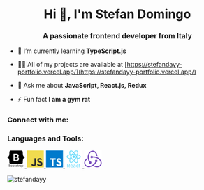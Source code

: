 <h1 align="center">Hi 👋, I'm Stefan Domingo</h1>
<h3 align="center">A passionate frontend developer from Italy</h3>

- 🌱 I’m currently learning **TypeScript.js**

- 👨‍💻 All of my projects are available at [https://stefandayy-portfolio.vercel.app/](https://stefandayy-portfolio.vercel.app/)

- 💬 Ask me about **JavaScript, React.js, Redux**

- ⚡ Fun fact **I am a gym rat**

<h3 align="left">Connect with me:</h3>
<p align="left">
</p>

<h3 align="left">Languages and Tools:</h3>
<p align="left"> <a href="https://getbootstrap.com" target="_blank" rel="noreferrer"> <img src="https://raw.githubusercontent.com/devicons/devicon/master/icons/bootstrap/bootstrap-plain-wordmark.svg" alt="bootstrap" width="40" height="40"/> </a> <a href="https://developer.mozilla.org/en-US/docs/Web/JavaScript" target="_blank" rel="noreferrer"> <img src="https://raw.githubusercontent.com/devicons/devicon/master/icons/javascript/javascript-original.svg" alt="javascript" width="40" height="40"/> </a>
  <a href="https://www.typescriptlang.org/" target="_blank" rel="noreferrer"> <img src="https://raw.githubusercontent.com/devicons/devicon/master/icons/typescript/typescript-original.svg" alt="typescript" width="40" height="40"/> </a>
  <a href="https://reactjs.org/" target="_blank" rel="noreferrer"> <img src="https://raw.githubusercontent.com/devicons/devicon/master/icons/react/react-original-wordmark.svg" alt="react" width="40" height="40"/> </a> <a href="https://redux.js.org" target="_blank" rel="noreferrer"> <img src="https://raw.githubusercontent.com/devicons/devicon/master/icons/redux/redux-original.svg" alt="redux" width="40" height="40"/> </a>  </p>

<p><img align="center" src="https://github-readme-stats.vercel.app/api/top-langs?username=stefandayy&show_icons=true&locale=en&layout=compact" alt="stefandayy" /></p>
